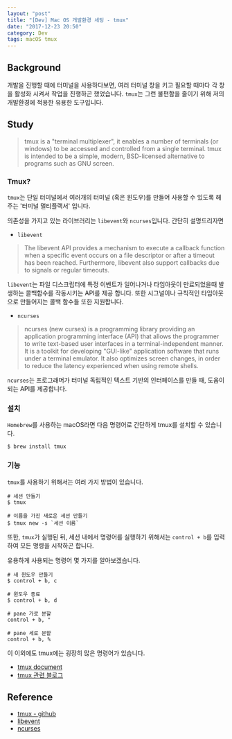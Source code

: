 ```yaml
---
layout: "post"
title: "[Dev] Mac OS 개발환경 세팅 - tmux"
date: "2017-12-23 20:50"
category: Dev
tags: macOS tmux
---
```


## Background
개발을 진행할 때에 터미널을 사용하다보면, 여러 터미널 창을 키고 필요할 때마다 각 창을 활성화 시켜서 작업을 진행하곤 했었습니다. `tmux`는 그런 불편함을 줄이기 위해 저의 개발환경에 적용한 유용한 도구입니다.

## Study
>tmux is a "terminal multiplexer", it enables a number of terminals (or windows) to be accessed and controlled from a single terminal. tmux is intended to be a simple, modern, BSD-licensed alternative to programs such as GNU screen.

### Tmux?

`tmux`는 단일 터미널에서 여러개의 터미널 (혹은 윈도우)를 만들어 사용할 수 있도록 해주는 '터미널 멀티플랙서' 입니다.

의존성을 가지고 있는 라이브러리는 `libevent`와 `ncurses`입니다. 간단히 설명드리자면

* `libevent`
> The libevent API provides a mechanism to execute a callback function when a specific event occurs on a file descriptor or after a timeout has been reached. Furthermore, libevent also support callbacks due to signals or regular timeouts.

`libevent`는 파일 디스크립터에 특정 이벤트가 일어나거나 타임아웃이 만료되었을때 발생하는 콜백함수를 작동시키는 API를 제공 합니다. 또한 시그널이나 규칙적인 타임아웃으로 만들어지는 콜백 함수들 또한 지원합니다.

* `ncurses`

>ncurses (new curses) is a programming library providing an application programming interface (API) that allows the programmer to write text-based user interfaces in a terminal-independent manner. It is a toolkit for developing "GUI-like" application software that runs under a terminal emulator. It also optimizes screen changes, in order to reduce the latency experienced when using remote shells.

`ncurses`는 프로그래머가 터미널 독립적인 텍스트 기반의 인터페이스를 만들 때, 도움이되는 API를 제공합니다.

### 설치

`Homebrew`를 사용하는 macOS라면 다음 명령어로 간단하게 tmux를 설치할 수 있습니다.
```shell
$ brew install tmux
```

### 기능

`tmux`를 사용하기 위해서는 여러 가지 방법이 있습니다.
```shell
# 세션 만들기
$ tmux

# 이름을 가진 새로운 세션 만들기
$ tmux new -s `세션 이름`
```

또한, `tmux`가 실행된 뒤, 세션 내에서 명령어를 실행하기 위해서는 `control + b`를 입력하여 모든 명령을 시작하곤 합니다.

유용하게 사용되는 명령어 몇 가지를 알아보겠습니다.
```shell
# 새 윈도우 만들기
$ control + b, c   

# 윈도우 종료
$ control + b, d

# pane 가로 분할
control + b, "

# pane 세로 분할
control + b, %
```

이 이외에도 tmux에는 굉장히 많은 명령어가 있습니다.
* [tmux document](http://man.openbsd.org/OpenBSD-current/man1/tmux.1)
* [tmux 관련 블로그](http://www.haruair.com/blog/2124)

## Reference
* [tmux - github](https://github.com/tmux/tmux/wiki)
* [libevent](http://libevent.org/)
* [ncurses](http://www.gnu.org/software/ncurses/ncurses.html)
